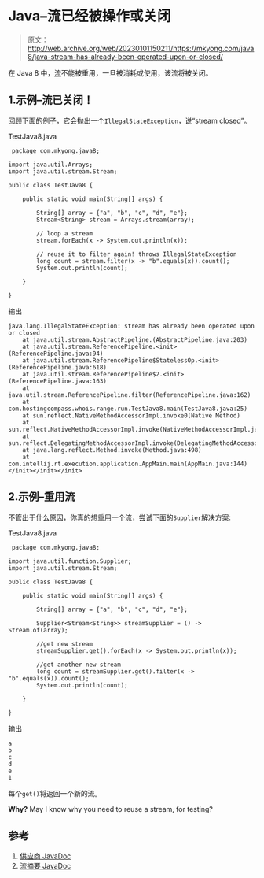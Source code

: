 # Java–流已经被操作或关闭

> 原文：<http://web.archive.org/web/20230101150211/https://mkyong.com/java8/java-stream-has-already-been-operated-upon-or-closed/>

在 Java 8 中，[流](http://web.archive.org/web/20221221112126/https://docs.oracle.com/javase/8/docs/api/java/util/stream/package-summary.html)不能被重用，一旦被消耗或使用，该流将被关闭。

## 1.示例–流已关闭！

回顾下面的例子，它会抛出一个`IllegalStateException`，说“stream closed”。

TestJava8.java

```
 package com.mkyong.java8;

import java.util.Arrays;
import java.util.stream.Stream;

public class TestJava8 {

    public static void main(String[] args) {

        String[] array = {"a", "b", "c", "d", "e"};
        Stream<String> stream = Arrays.stream(array);

        // loop a stream
        stream.forEach(x -> System.out.println(x));

        // reuse it to filter again! throws IllegalStateException
        long count = stream.filter(x -> "b".equals(x)).count();
        System.out.println(count);

    }

} 
```

输出

```
java.lang.IllegalStateException: stream has already been operated upon or closed
	at java.util.stream.AbstractPipeline.(AbstractPipeline.java:203)
	at java.util.stream.ReferencePipeline.<init>(ReferencePipeline.java:94)
	at java.util.stream.ReferencePipeline$StatelessOp.<init>(ReferencePipeline.java:618)
	at java.util.stream.ReferencePipeline$2.<init>(ReferencePipeline.java:163)
	at java.util.stream.ReferencePipeline.filter(ReferencePipeline.java:162)
	at com.hostingcompass.whois.range.run.TestJava8.main(TestJava8.java:25)
	at sun.reflect.NativeMethodAccessorImpl.invoke0(Native Method)
	at sun.reflect.NativeMethodAccessorImpl.invoke(NativeMethodAccessorImpl.java:62)
	at sun.reflect.DelegatingMethodAccessorImpl.invoke(DelegatingMethodAccessorImpl.java:43)
	at java.lang.reflect.Method.invoke(Method.java:498)
	at com.intellij.rt.execution.application.AppMain.main(AppMain.java:144)</init></init></init> 
```

## 2.示例–重用流

不管出于什么原因，你真的想重用一个流，尝试下面的`Supplier`解决方案:

TestJava8.java

```
 package com.mkyong.java8;

import java.util.function.Supplier;
import java.util.stream.Stream;

public class TestJava8 {

    public static void main(String[] args) {

        String[] array = {"a", "b", "c", "d", "e"};

        Supplier<Stream<String>> streamSupplier = () -> Stream.of(array);

        //get new stream
        streamSupplier.get().forEach(x -> System.out.println(x));

        //get another new stream
        long count = streamSupplier.get().filter(x -> "b".equals(x)).count();
        System.out.println(count);

    }

} 
```

输出

```
a
b
c
d
e
1

```

每个`get()`将返回一个新的流。

**Why?**
May I know why you need to reuse a stream, for testing?

## 参考

1.  [供应商 JavaDoc](http://web.archive.org/web/20221221112126/https://docs.oracle.com/javase/8/docs/api/java/util/function/Supplier.html)
2.  [流摘要 JavaDoc](http://web.archive.org/web/20221221112126/https://docs.oracle.com/javase/8/docs/api/java/util/stream/package-summary.html)

<input type="hidden" id="mkyong-current-postId" value="13971">